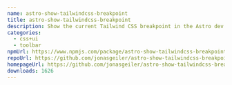 ```yaml
---
name: astro-show-tailwindcss-breakpoint
title: astro-show-tailwindcss-breakpoint
description: Show the current Tailwind CSS breakpoint in the Astro dev toolbar!
categories:
  - css+ui
  - toolbar
npmUrl: https://www.npmjs.com/package/astro-show-tailwindcss-breakpoint
repoUrl: https://github.com/jonasgeiler/astro-show-tailwindcss-breakpoint
homepageUrl: https://github.com/jonasgeiler/astro-show-tailwindcss-breakpoint#readme
downloads: 1626
---
```

